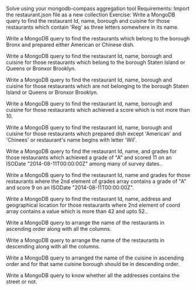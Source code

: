 Solve using your mongodb-compass aggregation tool
Requirements:
Import the restaurant.json file as a new collection
Exercise:
Write a MongoDB query to find the restaurant Id, name, borough and cuisine for those restaurants which contain 'Reg' as three letters somewhere in its name.

Write a MongoDB query to find the restaurants which belong to the borough Bronx and prepared either American or Chinese dish.

Write a MongoDB query to find the restaurant Id, name, borough and cuisine for those restaurants which belong to the borough Staten Island or Queens or Bronxor Brooklyn.

Write a MongoDB query to find the restaurant Id, name, borough and cuisine for those restaurants which are not belonging to the borough Staten Island or Queens or Bronxor Brooklyn.

Write a MongoDB query to find the restaurant Id, name, borough and cuisine for those restaurants which achieved a score which is not more than 10.

Write a MongoDB query to find the restaurant Id, name, borough and cuisine for those restaurants which prepared dish except 'American' and 'Chinees' or restaurant's name begins with letter 'Wil'.

Write a MongoDB query to find the restaurant Id, name, and grades for those restaurants which achieved a grade of "A" and scored 11 on an ISODate "2014-08-11T00:00:00Z" among many of survey dates..

Write a MongoDB query to find the restaurant Id, name and grades for those restaurants where the 2nd element of grades array contains a grade of "A" and score 9 on an ISODate "2014-08-11T00:00:00Z".

Write a MongoDB query to find the restaurant Id, name, address and geographical location for those restaurants where 2nd element of coord array contains a value which is more than 42 and upto 52..

Write a MongoDB query to arrange the name of the restaurants in ascending order along with all the columns.

Write a MongoDB query to arrange the name of the restaurants in descending along with all the columns.

Write a MongoDB query to arranged the name of the cuisine in ascending order and for that same cuisine borough should be in descending order.

Write a MongoDB query to know whether all the addresses contains the street or not.